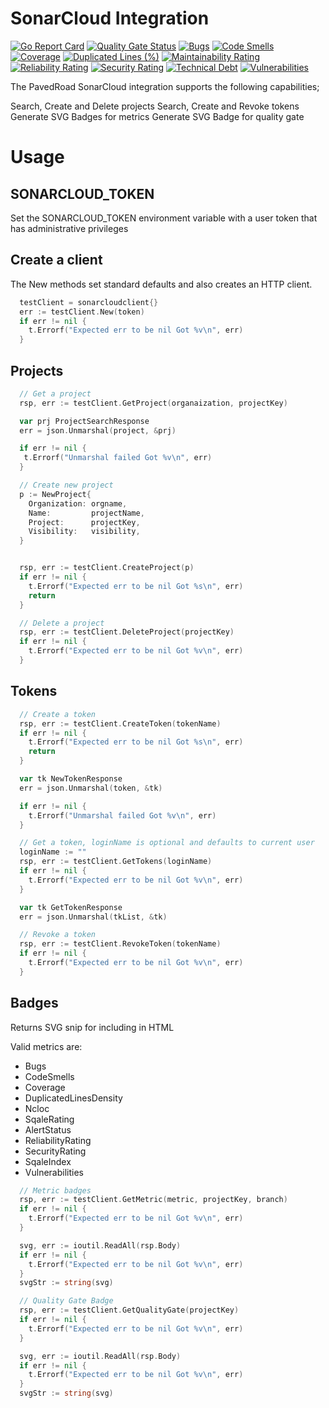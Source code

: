 # SonarCloud Integration
[![Go Report Card](https://goreportcard.com/badge/github.com/pavedroad-io/integrations)](https://goreportcard.com/report/github.com/pavedroad-io/integrations)
[![Quality Gate Status](https://sonarcloud.io/api/project_badges/measure?project=pavedroad-io_integrations&metric=alert_status)](https://sonarcloud.io/dashboard?id=pavedroad-io_integrations)
[![Bugs](https://sonarcloud.io/api/project_badges/measure?project=pavedroad-io_integrations&metric=bugs)](https://sonarcloud.io/dashboard?id=pavedroad-io_integrations)
[![Code Smells](https://sonarcloud.io/api/project_badges/measure?project=pavedroad-io_integrations&metric=code_smells)](https://sonarcloud.io/dashboard?id=pavedroad-io_integrations)
[![Coverage](https://sonarcloud.io/api/project_badges/measure?project=pavedroad-io_integrations&metric=coverage)](https://sonarcloud.io/dashboard?id=pavedroad-io_integrations)
[![Duplicated Lines (%)](https://sonarcloud.io/api/project_badges/measure?project=pavedroad-io_integrations&metric=duplicated_lines_density)](https://sonarcloud.io/dashboard?id=pavedroad-io_integrations)
[![Maintainability Rating](https://sonarcloud.io/api/project_badges/measure?project=pavedroad-io_integrations&metric=sqale_rating)](https://sonarcloud.io/dashboard?id=pavedroad-io_integrations)
[![Reliability Rating](https://sonarcloud.io/api/project_badges/measure?project=pavedroad-io_integrations&metric=reliability_rating)](https://sonarcloud.io/dashboard?id=pavedroad-io_integrations)
[![Security Rating](https://sonarcloud.io/api/project_badges/measure?project=pavedroad-io_integrations&metric=security_rating)](https://sonarcloud.io/dashboard?id=pavedroad-io_integrations)
[![Technical Debt](https://sonarcloud.io/api/project_badges/measure?project=pavedroad-io_integrations&metric=sqale_index)](https://sonarcloud.io/dashboard?id=pavedroad-io_integrations)
[![Vulnerabilities](https://sonarcloud.io/api/project_badges/measure?project=pavedroad-io_integrations&metric=vulnerabilities)](https://sonarcloud.io/dashboard?id=pavedroad-io_integrations)

The PavedRoad SonarCloud integration supports the following capabilities;

Search, Create and Delete projects
Search, Create and Revoke tokens
Generate SVG Badges for metrics
Generate SVG Badge for quality gate

# Usage

## SONARCLOUD_TOKEN
Set the SONARCLOUD_TOKEN environment variable with a user token that has administrative privileges

## Create a client
The New methods set standard defaults and also creates an HTTP client.

```go
  testClient = sonarcloudclient{}
  err := testClient.New(token)
  if err != nil {
    t.Errorf("Expected err to be nil Got %v\n", err)
  }
```
## Projects

```go
  // Get a project
  rsp, err := testClient.GetProject(organaization, projectKey)

  var prj ProjectSearchResponse
  err = json.Unmarshal(project, &prj)

  if err != nil {
   t.Errorf("Unmarshal failed Got %v\n", err)
  }

  // Create new project
  p := NewProject{
    Organization: orgname,
    Name:         projectName,
    Project:      projectKey,
    Visibility:   visibility,
  }


  rsp, err := testClient.CreateProject(p)
  if err != nil {
    t.Errorf("Expected err to be nil Got %s\n", err)
    return
  }

  // Delete a project
  rsp, err := testClient.DeleteProject(projectKey)
  if err != nil {
    t.Errorf("Expected err to be nil Got %v\n", err)
  }
```
## Tokens


```go
  // Create a token
  rsp, err := testClient.CreateToken(tokenName)
  if err != nil {
    t.Errorf("Expected err to be nil Got %s\n", err)
    return
  }

  var tk NewTokenResponse
  err = json.Unmarshal(token, &tk)

  if err != nil {
    t.Errorf("Unmarshal failed Got %v\n", err)
  }

  // Get a token, loginName is optional and defaults to current user
  loginName := ""
  rsp, err := testClient.GetTokens(loginName)
  if err != nil {
    t.Errorf("Expected err to be nil Got %v\n", err)
  }

  var tk GetTokenResponse
  err = json.Unmarshal(tkList, &tk)

  // Revoke a token
  rsp, err := testClient.RevokeToken(tokenName)
  if err != nil {
    t.Errorf("Expected err to be nil Got %v\n", err)
  }
```

## Badges
Returns SVG snip for including in HTML

Valid metrics are:
- Bugs
- CodeSmells
- Coverage
- DuplicatedLinesDensity
- Ncloc
- SqaleRating
- AlertStatus
- ReliabilityRating
- SecurityRating
- SqaleIndex
- Vulnerabilities

```go
  // Metric badges
  rsp, err := testClient.GetMetric(metric, projectKey, branch)
  if err != nil {
    t.Errorf("Expected err to be nil Got %v\n", err)
  }

  svg, err := ioutil.ReadAll(rsp.Body)
  if err != nil {
    t.Errorf("Expected err to be nil Got %v\n", err)
  }
  svgStr := string(svg)

  // Quality Gate Badge
  rsp, err := testClient.GetQualityGate(projectKey)
  if err != nil {
    t.Errorf("Expected err to be nil Got %v\n", err)
  }

  svg, err := ioutil.ReadAll(rsp.Body)
  if err != nil {
    t.Errorf("Expected err to be nil Got %v\n", err)
  }
  svgStr := string(svg)
```


